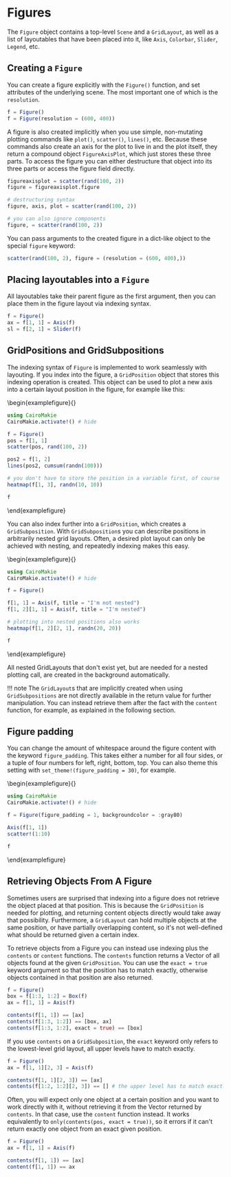 # Figures

The `Figure` object contains a top-level `Scene` and a `GridLayout`, as well as a list of layoutables that have been placed into it, like `Axis`, `Colorbar`, `Slider`, `Legend`, etc.


## Creating a `Figure`

You can create a figure explicitly with the `Figure()` function, and set attributes of the underlying scene.
The most important one of which is the `resolution`.

```julia
f = Figure()
f = Figure(resolution = (600, 400))
```

A figure is also created implicitly when you use simple, non-mutating plotting commands like `plot()`, `scatter()`, `lines()`, etc.
Because these commands also create an axis for the plot to live in and the plot itself, they return a compound object `FigureAxisPlot`, which just stores these three parts.
To access the figure you can either destructure that object into its three parts or access the figure field directly.

```julia
figureaxisplot = scatter(rand(100, 2))
figure = figureaxisplot.figure

# destructuring syntax
figure, axis, plot = scatter(rand(100, 2))

# you can also ignore components
figure, = scatter(rand(100, 2))
```

You can pass arguments to the created figure in a dict-like object to the special `figure` keyword:

```julia
scatter(rand(100, 2), figure = (resolution = (600, 400),))
```

## Placing layoutables into a `Figure`

All layoutables take their parent figure as the first argument, then you can place them in the figure layout via indexing syntax.

```julia
f = Figure()
ax = f[1, 1] = Axis(f)
sl = f[2, 1] = Slider(f)
```

## GridPositions and GridSubpositions

The indexing syntax of `Figure` is implemented to work seamlessly with layouting.
If you index into the figure, a `GridPosition` object that stores this indexing operation is created.
This object can be used to plot a new axis into a certain layout position in the figure, for example like this:

\begin{examplefigure}{}
```julia
using CairoMakie
CairoMakie.activate!() # hide

f = Figure()
pos = f[1, 1]
scatter(pos, rand(100, 2))

pos2 = f[1, 2]
lines(pos2, cumsum(randn(100)))

# you don't have to store the position in a variable first, of course
heatmap(f[1, 3], randn(10, 10))

f
```
\end{examplefigure}


You can also index further into a `GridPosition`, which creates a `GridSubposition`.
With `GridSubposition`s you can describe positions in arbitrarily nested grid layouts.
Often, a desired plot layout can only be achieved with nesting, and repeatedly indexing makes this easy.

\begin{examplefigure}{}
```julia
using CairoMakie
CairoMakie.activate!() # hide

f = Figure()

f[1, 1] = Axis(f, title = "I'm not nested")
f[1, 2][1, 1] = Axis(f, title = "I'm nested")

# plotting into nested positions also works
heatmap(f[1, 2][2, 1], randn(20, 20))

f
```
\end{examplefigure}


All nested GridLayouts that don't exist yet, but are needed for a nested plotting call, are created in the background automatically.

!!! note
    The `GridLayout`s that are implicitly created when using `GridSubpositions` are not directly available in the return
    value for further manipulation. You can instead retrieve them after the fact with the `content` function, for example,
    as explained in the following section.


## Figure padding

You can change the amount of whitespace around the figure content with the keyword `figure_padding`.
This takes either a number for all four sides, or a tuple of four numbers for left, right, bottom, top.
You can also theme this setting with `set_theme!(figure_padding = 30)`, for example.

\begin{examplefigure}{}
```julia
using CairoMakie
CairoMakie.activate!() # hide

f = Figure(figure_padding = 1, backgroundcolor = :gray80)

Axis(f[1, 1])
scatter!(1:10)

f
```
\end{examplefigure}

## Retrieving Objects From A Figure

Sometimes users are surprised that indexing into a figure does not retrieve the object placed at that position.
This is because the `GridPosition` is needed for plotting, and returning content objects directly would take away that possibility.
Furthermore, a `GridLayout` can hold multiple objects at the same position, or have partially overlapping content,
so it's not well-defined what should be returned given a certain index.

To retrieve objects from a Figure you can instead use indexing plus the `contents` or `content` functions.
The `contents` function returns a Vector of all objects found at the given `GridPosition`.
You can use the `exact = true` keyword argument so that the position has to match exactly, otherwise objects
contained in that position are also returned.

```julia
f = Figure()
box = f[1:3, 1:2] = Box(f)
ax = f[1, 1] = Axis(f)

contents(f[1, 1]) == [ax]
contents(f[1:3, 1:2]) == [box, ax]
contents(f[1:3, 1:2], exact = true) == [box]
```

If you use `contents` on a `GridSubposition`, the `exact` keyword only refers to the lowest-level
grid layout, all upper levels have to match exactly.

```julia
f = Figure()
ax = f[1, 1][2, 3] = Axis(f)

contents(f[1, 1][2, 3]) == [ax]
contents(f[1:2, 1:2][2, 3]) == [] # the upper level has to match exactly
```

Often, you will expect only one object at a certain position and you want to work directly with it, without
retrieving it from the Vector returned by `contents`.
In that case, use the `content` function instead.
It works equivalently to `only(contents(pos, exact = true))`, so it errors if it can't return exactly one object
from an exact given position.

```julia
f = Figure()
ax = f[1, 1] = Axis(f)

contents(f[1, 1]) == [ax]
content(f[1, 1]) == ax
```

